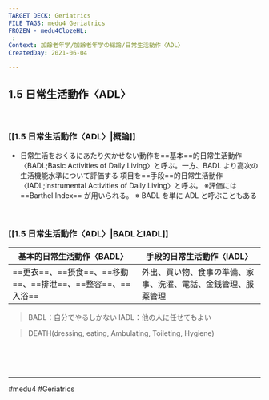 ```yaml
---
TARGET DECK: Geriatrics
FILE TAGS: medu4 Geriatrics
FROZEN - medu4ClozeHL:
 : 
Context: 加齢老年学/加齢老年学の総論/日常生活動作〈ADL〉
CreatedDay: 2021-06-04

---
```


## 1.5 日常生活動作〈ADL〉

<br>


### [[1.5 日常生活動作〈ADL〉|概論]]
* 日常生活をおくるにあたり欠かせない動作を==基本==的日常生活動作〈BADL;Basic Activities of Daily Living〉と呼ぶ。一方、BADL より高次の生活機能水準について評価する 項目を==手段==的日常生活動作〈IADL;Instrumental Activities of Daily Living〉と呼ぶ。 
※評価には ==Barthel Index== が用いられる。
※ BADL を単に ADL と呼ぶこともある
<!--ID: 1623210715130-->


<br>

### [[1.5 日常生活動作〈ADL〉|BADLとIADL]]
|基本的日常生活動作〈BADL〉|手段的日常生活動作〈IADL〉|
|---|---|
|==更衣==、==摂食==、==移動==、==排泄==、==整容==、==入浴==|外出、買い物、食事の準備、家事、洗濯、電話、金銭管理、服薬管理|
<!--ID: 1623210715135-->


>BADL：自分でやるしかない
>IADL：他の人に任せてもよい

>DEATH(dressing, eating, Ambulating, Toileting, Hygiene)


<br><br><br>

---
#medu4 #Geriatrics 
